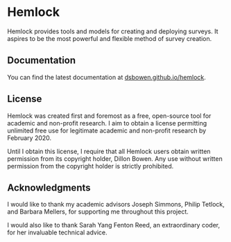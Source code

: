 # Hemlock

Hemlock provides tools and models for creating and deploying surveys. It aspires to be the most powerful and flexible method of survey creation.

## Documentation

You can find the latest documentation at [dsbowen.github.io/hemlock](dsbowen.github.io/hemlock).

## License

Hemlock was created first and foremost as a free, open-source tool for academic and non-profit research. I aim to obtain a license permitting unlimited free use for legitimate academic and non-profit research by February 2020.

Until I obtain this license, I require that all Hemlock users obtain written permission from its copyright holder, Dillon Bowen. Any use without written permission from the copyright holder is strictly prohibited.

## Acknowledgments

I would like to thank my academic advisors Joseph Simmons, Philip Tetlock, and Barbara Mellers, for supporting me throughout this project.

I would also like to thank Sarah Yang Fenton Reed, an extraordinary coder, for her invaluable technical advice.